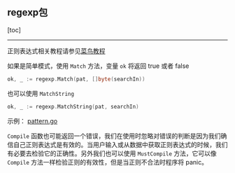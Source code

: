 ## regexp包

[toc]

---

正则表达式相关教程请参见[菜鸟教程](https://www.runoob.com/regexp/regexp-syntax.html)

如果是简单模式，使用 `Match` 方法，变量 `ok` 将返回 true 或者 false

```go
ok, _ := regexp.Match(pat, []byte(searchIn))
```

也可以使用 `MatchString`

```go
ok, _ := regexp.MatchString(pat, searchIn)
```

示例： [pattern.go](08_src/pattern.go)

`Compile` 函数也可能返回一个错误，我们在使用时忽略对错误的判断是因为我们确信自己正则表达式是有效的。当用户输入或从数据中获取正则表达式的时候，我们有必要去检验它的正确性。另外我们也可以使用 `MustCompile` 方法，它可以像 `Compile` 方法一样检验正则的有效性，但是当正则不合法时程序将 panic。